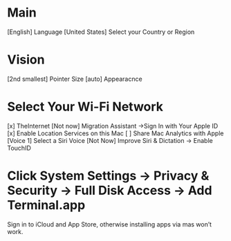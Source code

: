 # Main
[English] Language
[United States] Select your Country or Region
# Vision
[2nd smallest] Pointer Size
[auto] Appearacnce
# Select Your Wi-Fi Network
[x] TheInternet
[Not now] Migration Assistant
->Sign In with Your Apple ID
[x] Enable Location Services on this Mac
[ ] Share Mac Analytics with Apple
[Voice 1] Select a Siri Voice
[Not Now] Improve Siri & Dictation
-> Enable TouchID

# Click System Settings -> Privacy & Security -> Full Disk Access -> Add Terminal.app

Sign in to iCloud and App Store, otherwise installing apps via mas won’t work.
